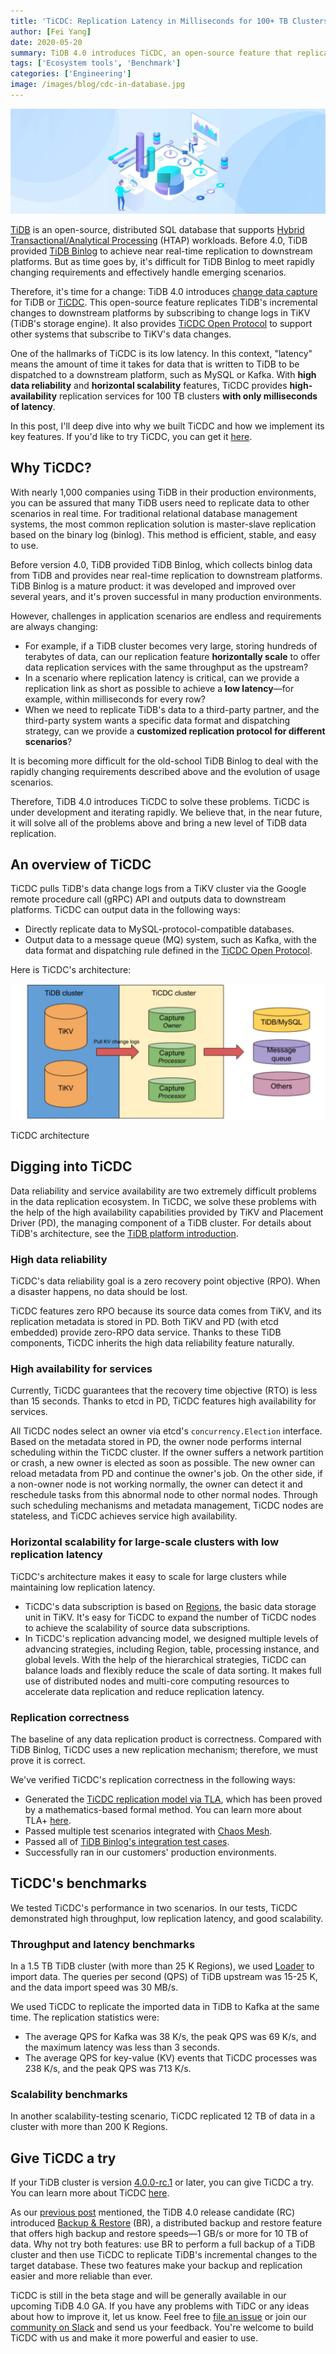 ```yaml
---
title: 'TiCDC: Replication Latency in Milliseconds for 100+ TB Clusters'
author: [Fei Yang]
date: 2020-05-20
summary: TiDB 4.0 introduces TiCDC, an open-source feature that replicates TiDB's incremental changes to downstream platforms. It shows only millisecond replication latency for 100+ TB clusters.
tags: ['Ecosystem tools', 'Benchmark']
categories: ['Engineering']
image: /images/blog/cdc-in-database.jpg
---
```


![Change data capture](media/cdc-in-database.jpg)

[TiDB](https://pingcap.com/docs/stable/) is an open-source, distributed SQL database that supports [Hybrid Transactional/Analytical Processing](https://en.wikipedia.org/wiki/HTAP) (HTAP) workloads. Before 4.0, TiDB provided [TiDB Binlog](https://pingcap.com/docs/stable/reference/tidb-binlog/overview/#tidb-binlog-cluster-overview) to achieve near real-time replication to downstream platforms. But as time goes by, it's difficult for TiDB Binlog to meet rapidly changing requirements and effectively handle emerging scenarios. 

Therefore, it's time for a change: TiDB 4.0 introduces [change data capture](https://en.wikipedia.org/wiki/Change_data_capture) for TiDB or [TiCDC](https://pingcap.com/docs/dev/ticdc/ticdc-overview/). This open-source feature replicates TiDB's incremental changes to downstream platforms by subscribing to change logs in TiKV (TiDB's storage engine). It also provides [TiCDC Open Protocol](https://pingcap.com/docs/dev/ticdc/ticdc-open-protocol/ ) to support other systems that subscribe to TiKV's data changes. 

One of the hallmarks of TiCDC is its low latency. In this context, "latency" means the amount of time it takes for data that is written to TiDB to be dispatched to a downstream platform, such as MySQL or Kafka. With **high data reliability** and **horizontal scalability** features, TiCDC provides **high-availability** replication services for 100 TB clusters **with only milliseconds of latency**.

In this post, I'll deep dive into why we built TiCDC and how we implement its key features. If you'd like to try TiCDC, you can get it [here](https://pingcap.com/docs/stable/releases/release-4.0.0-rc.2/).

## Why TiCDC?

With nearly 1,000 companies using TiDB in their production environments, you can be assured that many TiDB users need to replicate data to other scenarios in real time. For traditional relational database management systems, the most common replication solution is master-slave replication based on the binary log (binlog). This method is efficient, stable, and easy to use. 

Before version 4.0, TiDB provided TiDB Binlog, which collects binlog data from TiDB and provides near real-time replication to downstream platforms. TiDB Binlog is a mature product: it was developed and improved over several years, and it's proven successful in many production environments.

However, challenges in application scenarios are endless and requirements are always changing:

* For example, if a TiDB cluster becomes very large, storing hundreds of terabytes of data, can our replication feature **horizontally scale** to offer data replication services with the same throughput as the upstream?
* In a scenario where replication latency is critical, can we provide a replication link as short as possible to achieve a **low latency**—for example, within milliseconds for every row? 
* When we need to replicate TiDB's data to a third-party partner, and the third-party system wants a specific data format and dispatching strategy, can we provide a **customized replication protocol for different scenarios**?

It is becoming more difficult for the old-school TiDB Binlog to deal with the rapidly changing requirements described above and the evolution of usage scenarios. 

Therefore, TiDB 4.0 introduces TiCDC to solve these problems. TiCDC is under development and iterating rapidly. We believe that, in the near future, it will solve all of the problems above and bring a new level of TiDB data replication.

## An overview of TiCDC

TiCDC pulls TiDB's data change logs from a TiKV cluster via the Google remote procedure call (gRPC) API and outputs data to downstream platforms. TiCDC can output data in the following ways:

* Directly replicate data to MySQL-protocol-compatible databases.
* Output data to a message queue (MQ) system, such as Kafka, with the data format and dispatching rule defined in the [TiCDC Open Protocol](https://pingcap.com/docs/dev/reference/tools/ticdc/open-protocol/).

Here is TiCDC's architecture:

![drawing](media/ticdc-architecture.jpg)
<div class="caption-center"> TiCDC architecture </div>

## Digging into TiCDC

Data reliability and service availability are two extremely difficult problems in the data replication ecosystem. In TiCDC, we solve these problems with the help of the high availability capabilities provided by TiKV and Placement Driver (PD), the managing component of a TiDB cluster. For details about TiDB's architecture, see the [TiDB platform introduction](https://pingcap.com/docs/stable/architecture/).

### High data reliability

TiCDC's data reliability goal is a zero recovery point objective (RPO). When a disaster happens, no data should be lost. 

TiCDC features zero RPO because its source data comes from TiKV, and its replication metadata is stored in PD. Both TiKV and PD (with etcd embedded) provide zero-RPO data service. Thanks to these TiDB components, TiCDC inherits the high data reliability feature naturally.

### High availability for services

Currently, TiCDC guarantees that the recovery time objective (RTO) is less than 15 seconds. Thanks to etcd in PD, TiCDC features high availability for services.

All TiCDC nodes select an owner via etcd's `concurrency.Election` interface. Based on the metadata stored in PD, the owner node performs internal scheduling within the TiCDC cluster. If the owner suffers a network partition or crash, a new owner is elected as soon as possible. The new owner can reload metadata from PD and continue the owner's job. On the other side, if a non-owner node is not working normally, the owner can detect it and reschedule tasks from this abnormal node to other normal nodes. Through such scheduling mechanisms and metadata management, TiCDC nodes are stateless, and TiCDC achieves service high availability. 

### Horizontal scalability for large-scale clusters with low replication latency

TiCDC's architecture makes it easy to scale for large clusters while maintaining low replication latency. 

* TiCDC's data subscription is based on [Regions](https://pingcap.com/docs/stable/glossary/#regionpeerraft-group), the basic data storage unit in TiKV. It's easy for TiCDC to expand the number of TiCDC nodes to achieve the scalability of source data subscriptions. 
* In TiCDC's replication advancing model, we designed multiple levels of advancing strategies, including Region, table, processing instance, and global levels. With the help of the hierarchical strategies, TiCDC can balance loads and flexibly reduce the scale of data sorting. It makes full use of distributed nodes and multi-core computing resources to accelerate data replication and reduce replication latency.

### Replication correctness

The baseline of any data replication product is correctness. Compared with TiDB Binlog, TiCDC uses a new replication mechanism; therefore, we must prove it is correct. 

We've verified TiCDC's replication correctness in the following ways:

* Generated the [TiCDC replication model via TLA](https://github.com/pingcap/tla-plus/pull/27), which has been proved by a mathematics-based formal method. You can learn more about TLA+ [here](https://en.wikipedia.org/wiki/TLA%2B).
* Passed multiple test scenarios integrated with [Chaos Mesh](https://github.com/pingcap/chaos-mesh).
* Passed all of [TiDB Binlog's integration test cases](https://github.com/pingcap/tidb-binlog/tree/master/tests).
* Successfully ran in our customers' production environments.

## TiCDC's benchmarks

We tested TiCDC's performance in two scenarios. In our tests, TiCDC demonstrated high throughput, low replication latency, and good scalability. 

### Throughput and latency benchmarks

In a 1.5 TB TiDB cluster (with more than 25 K Regions), we used [Loader](https://pingcap.com/docs/dev/reference/tools/loader/) to import data. The queries per second (QPS) of TiDB upstream was 15-25 K, and the data import speed was 30 MB/s. 

We used TiCDC to replicate the imported data in TiDB to Kafka at the same time. The replication statistics were:

* The average QPS for Kafka was 38 K/s, the peak QPS was 69 K/s, and the maximum latency was less than 3 seconds.
* The average QPS for key-value (KV) events that TiCDC processes was 238 K/s, and the peak QPS was 713 K/s.

### Scalability benchmarks

In another scalability-testing scenario, TiCDC replicated 12 TB of data in a cluster with more than 200 K Regions.

## Give TiCDC a try

If your TiDB cluster is version [4.0.0-rc.1](https://pingcap.com/docs/stable/releases/release-4.0.0-rc.1/) or later, you can give TiCDC a try. You can learn more about TiCDC [here](https://pingcap.com/docs/dev/reference/tools/ticdc/overview/). 

As our [previous post](https://pingcap.com/blog/back-up-and-restore-a-10-tb-cluster-at-1-gb-per-second/) mentioned, the TiDB 4.0 release candidate (RC) introduced [Backup & Restore](https://github.com/pingcap/br) (BR), a distributed backup and restore feature that offers high backup and restore speeds—1 GB/s or more for 10 TB of data. Why not try both features: use BR to perform a full backup of a TiDB cluster and then use TiCDC to replicate TiDB's incremental changes to the target database. These two features make your backup and replication easier and more reliable than ever.

TiCDC is still in the beta stage and will be generally available in our upcoming TiDB 4.0 GA. If you have any problems with TiDC or any ideas about how to improve it, let us know. Feel free to [file an issue](https://github.com/pingcap/ticdc/issues) or join our [community on Slack](https://slack.tidb.io/invite?team=tidb-community&channel=everyone&ref=pingcap-blog) and send us your feedback. You're welcome to build TiCDC with us and make it more powerful and easier to use.
